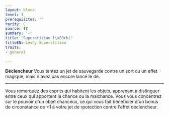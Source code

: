 ```yaml
---
layout: block
level: 1
prerequisites: ''
rarity: C
source: ??
summary: '-'
title: "Superstition l\xE9chi"
titleEN: Leshy Superstition
traits:
- general

---
```


<p><span id="ctl00_MainContent_DetailedOutput"><strong>Déclencheur</strong> Vous tentez un jet de sauvegarde contre un sort ou un effet magique, mais n'avez pas encore lancé le dé.<br></span></p>
<hr>
<p>Vous remarquez des esprits qui habitent les objets, apprenant à distinguer entre ceux qui apportent la chance ou la malchance. Vous vous concentrez sur le pouvoir d'un objet chanceux, ce qui vous fait bénéficier d'un bonus de circonstance de +1 à votre jet de rpotection contre l'effet déclencheur.&nbsp;</p>